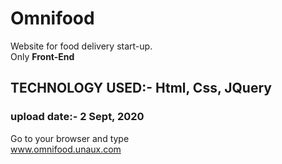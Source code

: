 # Omnifood
Website for food delivery start-up.<br>
Only __Front-End__<br>
## TECHNOLOGY USED:- Html, Css, JQuery
### upload date:- 2 Sept, 2020
Go to your browser and type<br>
www.omnifood.unaux.com


